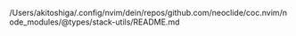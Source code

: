 /Users/akitoshiga/.config/nvim/dein/repos/github.com/neoclide/coc.nvim/node_modules/@types/stack-utils/README.md